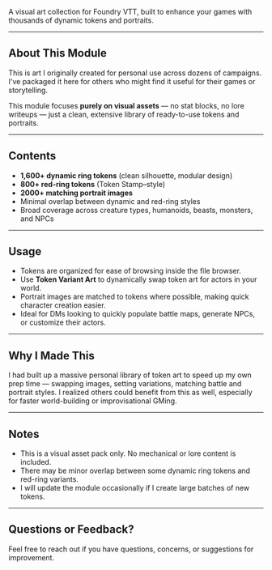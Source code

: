 A  visual art collection for Foundry VTT, built to enhance your games with thousands of dynamic tokens and portraits.

---

## **About This Module**  
This is art I originally created for personal use across dozens of campaigns. I've packaged it here for others who might find it useful for their games or storytelling.  

This module focuses **purely on visual assets** — no stat blocks, no lore writeups — just a clean, extensive library of ready-to-use tokens and portraits.

---

## **Contents**
- **1,600+ dynamic ring tokens** (clean silhouette, modular design)  
- **800+ red-ring tokens** (Token Stamp–style)  
- **2000+ matching portrait images**  
- Minimal overlap between dynamic and red-ring styles  
- Broad coverage across creature types, humanoids, beasts, monsters, and NPCs

---

## **Usage**  
- Tokens are organized for ease of browsing inside the file browser.  
- Use **Token Variant Art** to dynamically swap token art for actors in your world.  
- Portrait images are matched to tokens where possible, making quick character creation easier.  
- Ideal for DMs looking to quickly populate battle maps, generate NPCs, or customize their actors.

---

## **Why I Made This**  
I had built up a massive personal library of token art to speed up my own prep time — swapping images, setting variations, matching battle and portrait styles. I realized others could benefit from this as well, especially for faster world-building or improvisational GMing.

---

## **Notes**  
- This is a visual asset pack only. No mechanical or lore content is included.  
- There may be minor overlap between some dynamic ring tokens and red-ring variants.  
- I will update the module occasionally if I create large batches of new tokens.

---

## **Questions or Feedback?**  
Feel free to reach out if you have questions, concerns, or suggestions for improvement. 
